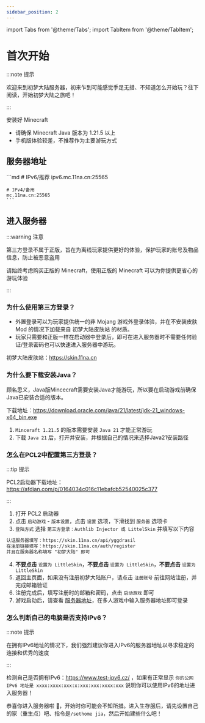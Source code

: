 ```yaml
---
sidebar_position: 2
---
```


import Tabs from '@theme/Tabs';
import TabItem from '@theme/TabItem';

# 首次开始

:::note 提示

欢迎来到初梦大陆服务器，初来乍到可能感觉手足无措、不知道怎么开始玩？往下阅读，开始初梦大陆之旅吧！

:::

安装好 Minecraft

- 请确保 Minecraft Java 版本为 1.21.5 以上
- 手机版体验较差，不推荐作为主要游玩方式

## 服务器地址

<Tabs>
  <TabItem value="Java" label="Java" default>
    ```md
    # IPv6/推荐
    ipv6.mc.11na.cn:25565

    # IPv4/备用
    mc.11na.cn:25565
    ```
  </TabItem>
</Tabs>

## 进入服务器

:::warning 注意

第三方登录不属于正版，旨在为离线玩家提供更好的体验，保护玩家的账号及物品信息，防止被恶意盗用

请始终考虑购买正版的 Minecraft，使用正版的 Minecraft 可以为你提供更省心的游玩体验

:::

### 为什么使用第三方登录？

- 外置登录可以为玩家提供统一的非 Mojang 游戏外登录体验，并在不安装皮肤 Mod 的情况下加载来自 初梦大陆皮肤站 的材质。
- 玩家只需要和正版一样在启动器中登录后，即可在进入服务器时不需要任何验证/登录密码也可以快速进入服务器中游玩。

初梦大陆皮肤站：https://skin.11na.cn

### 为什么要下载安装Java？

顾名思义，Java版Mincecraft需要安装Java才能游玩，所以要在启动游戏前确保Java已安装合适的版本。

下载地址：https://download.oracle.com/java/21/latest/jdk-21_windows-x64_bin.exe

1. `Minceraft 1.21.5` 的版本需要安装 `Java 21` 才能正常游玩
2. 下载 `Java 21` 后，打开并安装，并根据自己的情况来选择Java21安装路径

### 怎么在PCL2中配置第三方登录？

:::tip 提示

PCL2启动器下载地址：https://afdian.com/p/0164034c016c11ebafcb52540025c377

:::

1. 打开 PCL2 启动器
2. 点击 `启动游戏` - `版本设置`，点击 `设置` 选项，下滑找到 `服务器` 选项卡
3. `登陆方式` 选择 `第三方登录：Authlib Injector 或 LittelSkin` 并填写以下内容

```md
认证服务器填写：https://skin.11na.cn/api/yggdrasil
在注册链接填写：https://skin.11na.cn/auth/register
并且在服务器名称填写 "初梦大陆" 即可
```

4. **不要点击** `设置为 LittleSkin`，**不要点击** `设置为 LittleSkin`，**不要点击** `设置为 LittleSkin`
5. 返回主页面，如果没有注册初梦大陆账户，请点击 `注册账号` 前往网站注册，并完成邮箱验证
6. 注册完成后，填写注册时的邮箱和密码，点击 `启动游戏` 即可
7. 游戏启动后，请查看 [服务器地址](#服务器地址)，在多人游戏中输入服务器地址即可登录

### 怎么判断自己的电脑是否支持IPv6？

:::note 提示

在拥有IPv6地址的情况下，我们强烈建议你进入IPv6的服务器地址以寻求稳定的连接和优秀的速度

:::

检测自己是否拥有IPv6：https://www.test-ipv6.cz/ ，如果有正常显示 `你的公网 IPv6 地址是 xxxx:xxxx:xxx:x:xxx:xxx:xxxx:xxx` 说明你可以使用IPv6的地址进入服务器！

恭喜你进入服务器啦 🎉，开始时你可能会不知所措。进入生存服后，请先设置自己的家（重生点）吧、指令是`/sethome jia`，然后开始建些什么吧！

